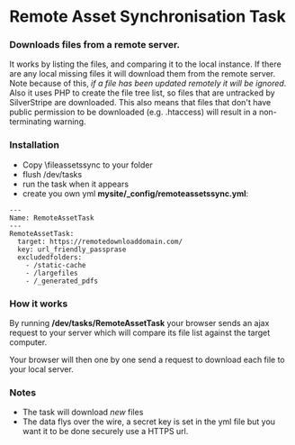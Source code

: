 Remote Asset Synchronisation Task
=================================

### Downloads files from a remote server. 

It works by listing the files, and comparing it to the local instance. If there
 are any local missing files it will download them from the remote server. Note
 because of this, _if a file has been updated remotely it will be ignored_. Also
 it uses PHP to create the file tree list, so files that are untracked by
 SilverStripe are downloaded. This also means that files that don't have public
 permission to be downloaded (e.g. .htaccess) will result in a non-terminating
 warning.



### Installation 

 - Copy \fileassetssync to your folder
 - flush /dev/tasks
 - run the task when it appears
 - create you own yml **mysite/_config/remoteassetssync.yml**:

```
---
Name: RemoteAssetTask
---
RemoteAssetTask:
  target: https://remotedownloaddomain.com/
  key: url_friendly_passprase
  excludedfolders:
    - /static-cache
    - /largefiles
    - /_generated_pdfs
```


### How it works

By running **/dev/tasks/RemoteAssetTask** your browser sends an ajax request 
to your server which will compare its file list against the target computer.

Your browser will then one by one send a request to download each file to your local server.



### Notes

 - The task will download *new* files
 - The data flys over the wire, a secret key is set in the yml file
   but you want it to be done securely use a HTTPS url. 
